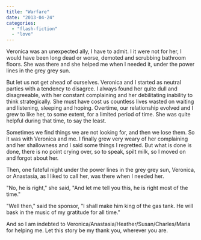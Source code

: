 ```yaml
---
title: "Warfare"
date: "2013-04-24"
categories: 
  - "flash-fiction"
  - "love"
---
```


Veronica was an unexpected ally, I have to admit. I it were not for her, I would have been long dead or worse, demoted and scrubbing bathroom floors. She was there and she helped me when I needed it, under the power lines in the grey grey sun.

But let us not get ahead of ourselves. Veronica and I started as neutral parties with a tendency to disagree. I always found her quite dull and disagreeable, with her constant complaining and her debilitating inability to think strategically. She must have cost us countless lives wasted on waiting and listening, sleeping and hoping. Overtime, our relationship evolved and I grew to like her, to some extent, for a limited period of time. She was quite helpful during that time, to say the least.

Sometimes we find things we are not looking for, and then we lose them. So it was with Veronica and me. I finally grew very weary of her complaining and her shallowness and I said some things I regretted. But what is done is done, there is no point crying over, so to speak, spilt milk, so I moved on and forgot about her.

Then, one fateful night under the power lines in the grey grey sun, Veronica, or Anastasia, as I liked to call her, was there when I needed her.

"No, he is right," she said, "And let me tell you this, he is right most of the time."

"Well then," said the sponsor, "I shall make him king of the gas tank. He will bask in the music of my gratitude for all time."

And so I am indebted to Veronica/Anastasia/Heather/Susan/Charles/Maria for helping me. Let this story be my thank you, wherever you are.
